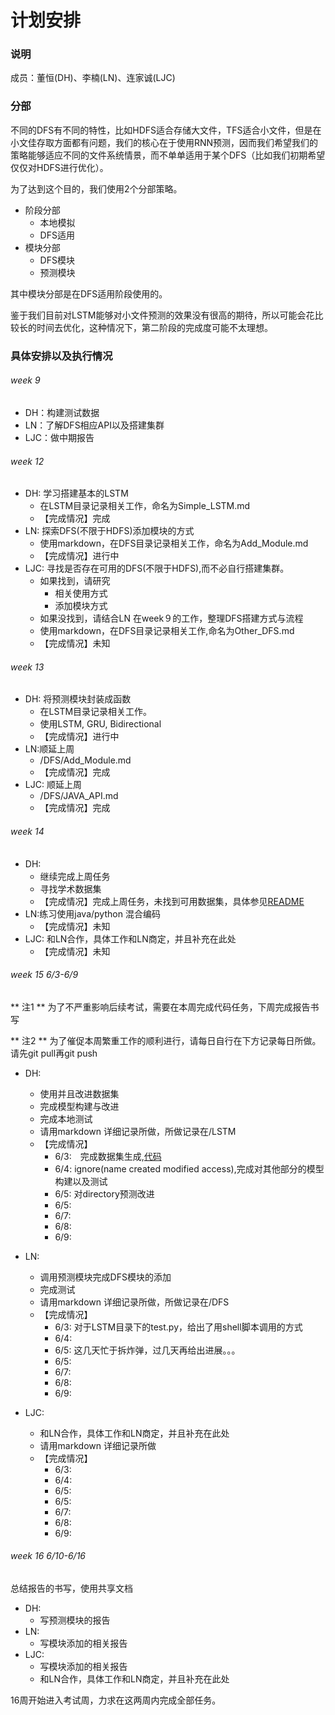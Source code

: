 # 计划安排
### 说明
成员：董恒(DH)、李楠(LN)、连家诚(LJC)

### 分部
不同的DFS有不同的特性，比如HDFS适合存储大文件，TFS适合小文件，但是在小文佳存取方面都有问题，我们的核心在于使用RNN预测，因而我们希望我们的策略能够适应不同的文件系统情景，而不单单适用于某个DFS（比如我们初期希望仅仅对HDFS进行优化）。

为了达到这个目的，我们使用2个分部策略。
- 阶段分部
  - 本地模拟
  - DFS适用
- 模块分部
  - DFS模块
  - 预测模块

其中模块分部是在DFS适用阶段使用的。

鉴于我们目前对LSTM能够对小文件预测的效果没有很高的期待，所以可能会花比较长的时间去优化，这种情况下，第二阶段的完成度可能不太理想。

### 具体安排以及执行情况
###### week 9
- DH：构建测试数据
- LN：了解DFS相应API以及搭建集群
- LJC：做中期报告

###### week 12
- DH: 学习搭建基本的LSTM
  - 在LSTM目录记录相关工作，命名为Simple_LSTM.md
  - 【完成情况】完成
- LN: 探索DFS(不限于HDFS)添加模块的方式
  - 使用markdown，在DFS目录记录相关工作，命名为Add_Module.md
  - 【完成情况】进行中
- LJC: 寻找是否存在可用的DFS(不限于HDFS),而不必自行搭建集群。　
  - 如果找到，请研究
    - 相关使用方式
    - 添加模块方式
  - 如果没找到，请结合LN 在week９的工作，整理DFS搭建方式与流程
  - 使用markdown，在DFS目录记录相关工作,命名为Other_DFS.md
  - 【完成情况】未知

###### week 13
- DH: 将预测模块封装成函数
  - 在LSTM目录记录相关工作。
  - 使用LSTM, GRU, Bidirectional
  - 【完成情况】进行中
- LN:顺延上周
  - /DFS/Add_Module.md
  - 【完成情况】完成
- LJC: 顺延上周
  - /DFS/JAVA_API.md
  - 【完成情况】完成

###### week 14
- DH:　
  - 继续完成上周任务
  - 寻找学术数据集
  - 【完成情况】完成上周任务，未找到可用数据集，具体参见[README](./LSTM/README.md)
- LN:练习使用java/python 混合编码
  - 【完成情况】未知
- LJC: 和LN合作，具体工作和LN商定，并且补充在此处
  - 【完成情况】未知

###### week 15 6/3-6/9
** 注1 ** 为了不严重影响后续考试，需要在本周完成代码任务，下周完成报告书写

** 注2 ** 为了催促本周繁重工作的顺利进行，请每日自行在下方记录每日所做。请先git pull再git push
- DH:
  - 使用并且改进数据集
  - 完成模型构建与改进
  - 完成本地测试
  - 请用markdown 详细记录所做，所做记录在/LSTM
  - 【完成情况】
    - 6/3:　完成数据集生成,[代码](./LSTM/generate_data.py)
    - 6/4: ignore(name created modified access),完成对其他部分的模型构建以及测试
    - 6/5: 对directory预测改进
    - 6/5:
    - 6/7:
    - 6/8:
    - 6/9:
- LN:
  - 调用预测模块完成DFS模块的添加
  - 完成测试
  - 请用markdown 详细记录所做，所做记录在/DFS
  - 【完成情况】
    - 6/3:  对于LSTM目录下的test.py，给出了用shell脚本调用的方式
    - 6/4:
    - 6/5: 这几天忙于拆炸弹，过几天再给出进展。。。
    - 6/5:
    - 6/7:
    - 6/8:
    - 6/9:

- LJC:
  - 和LN合作，具体工作和LN商定，并且补充在此处
  - 请用markdown 详细记录所做
  - 【完成情况】
    - 6/3:
    - 6/4:
    - 6/5:
    - 6/5:
    - 6/7:
    - 6/8:
    - 6/9:

###### week 16 6/10-6/16
总结报告的书写，使用共享文档
- DH:
  - 写预测模块的报告
- LN:
  - 写模块添加的相关报告
- LJC:
  - 写模块添加的相关报告
  - 和LN合作，具体工作和LN商定，并且补充在此处

16周开始进入考试周，力求在这两周内完成全部任务。
